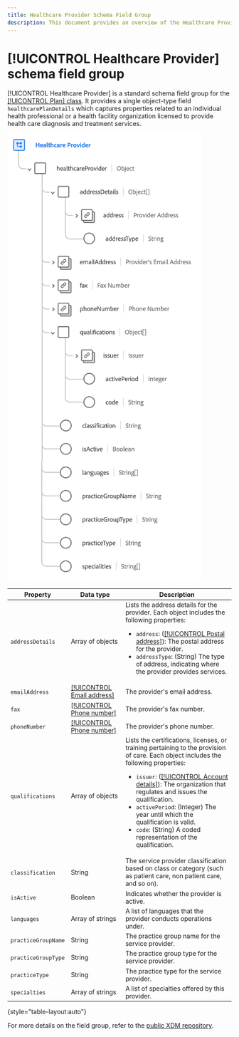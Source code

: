 ```yaml
---
title: Healthcare Provider Schema Field Group
description: This document provides an overview of the Healthcare Provider schema field group.
---
```

# [!UICONTROL Healthcare Provider] schema field group

[!UICONTROL Healthcare Provider] is a standard schema field group for the [[!UICONTROL Plan] class](../../classes/plan.md). It provides a single object-type field `healthcarePlanDetails` which captures properties related to an individual health professional or a health facility organization licensed to provide health care diagnosis and treatment services.

![](../../images/field-groups/healthcare-provider.png)

| Property | Data type | Description |
| --- | --- | --- |
| `addressDetails` | Array of objects | Lists the address details for the provider. Each object includes the following properties: <ul><li>`address`: ([[!UICONTROL Postal address]](../../data-types/postal-address.md)): The postal address for the provider.</li><li>`addressType`: (String) The type of address, indicating where the provider provides services.</li></ul> |
| `emailAddress` | [[!UICONTROL Email address]](../../data-types/email-address.md) | The provider's email address. |
| `fax` | [[!UICONTROL Phone number]](../../data-types/phone-number.md) | The provider's fax number. |
| `phoneNumber` | [[!UICONTROL Phone number]](../../data-types/phone-number.md) | The provider's phone number. |
| `qualifications` | Array of objects | Lists the certifications, licenses, or training pertaining to the provision of care. Each object includes the following properties: <ul><li>`issuer`: ([[!UICONTROL Account details]](../../data-types/account-details.md)): The organization that regulates and issues the qualification.</li><li>`activePeriod`: (Integer) The year until which the qualification is valid.</li><li>`code`: (String) A coded representation of the qualification.</li></ul> |
| `classification` | String | The service provider classification based on class or category (such as patient care, non patient care, and so on). |
| `isActive` | Boolean | Indicates whether the provider is active. |
| `languages` | Array of strings | A list of languages that the provider conducts operations under. |
| `practiceGroupName` | String | The practice group name for the service provider. |
| `practiceGroupType` | String | The practice group type for the service provider. |
| `practiceType` | String | The practice type for the service provider. |
| `specialties` | Array of strings | A list of specialties offered by this provider. |

{style="table-layout:auto"}

For more details on the field group, refer to the [public XDM repository](https://github.com/adobe/xdm/blob/master/components/fieldgroups/provider/healthcare-provider-details.schema.json).
